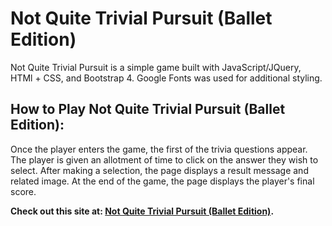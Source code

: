 
# **Not Quite Trivial Pursuit (Ballet Edition)**

Not Quite Trivial Pursuit is a simple game built with JavaScript/JQuery, HTMl + CSS, and Bootstrap 4. Google Fonts was used for additional styling. 


## **How to Play Not Quite Trivial Pursuit (Ballet Edition):**

Once the player enters the game, the first of the trivia questions appear. The player is given an allotment of time to click on the answer they wish to select. After making a selection, the page displays a result message and related image. At the end of the game, the page displays the player's final score. 



**Check out this site at: [Not Quite Trivial Pursuit (Ballet Edition)](https://dalep1988.github.io/TriviaGame/.).**
